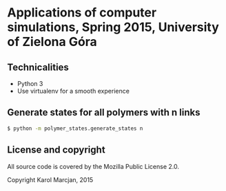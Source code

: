 # Applications of computer simulations, Spring 2015, University of Zielona Góra

## Technicalities

* Python 3
* Use virtualenv for a smooth experience

## Generate states for all polymers with n links

```bash
$ python -m polymer_states.generate_states n
```

## License and copyright

All source code is covered by the Mozilla Public License 2.0.

Copyright Karol Marcjan, 2015
